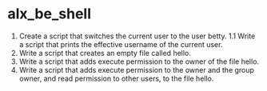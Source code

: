 # alx_be_shell
1. Create a script that switches the current user to the user betty.
1.1 Write a script that prints the effective username of the current user.
2. Write a script that creates an empty file called hello.
3. Write a script that adds execute permission to the owner of the file hello.
4. Write a script that adds execute permission to the owner and the group owner, and read permission to other users, to the file hello.
